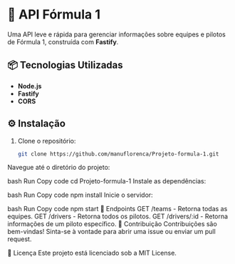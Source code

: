 # 🚀 API Fórmula 1

Uma API leve e rápida para gerenciar informações sobre equipes e pilotos de Fórmula 1, construída com **Fastify**.

## 📦 Tecnologias Utilizadas

- **Node.js**
- **Fastify**
- **CORS**

## ⚙️ Instalação

1. Clone o repositório:
   ```bash
   git clone https://github.com/manuflorenca/Projeto-formula-1.git
Navegue até o diretório do projeto:

bash
Run
Copy code
cd Projeto-formula-1
Instale as dependências:

bash
Run
Copy code
npm install
Inicie o servidor:

bash
Run
Copy code
npm start
📡 Endpoints
GET /teams - Retorna todas as equipes.
GET /drivers - Retorna todos os pilotos.
GET /drivers/:id - Retorna informações de um piloto específico.
🤝 Contribuição
Contribuições são bem-vindas! Sinta-se à vontade para abrir uma issue ou enviar um pull request.

📄 Licença
Este projeto está licenciado sob a MIT License.
